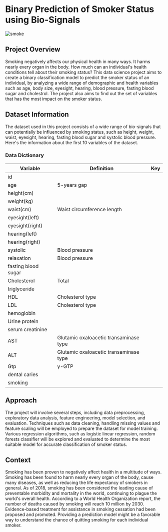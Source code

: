# Binary Prediction of Smoker Status using Bio-Signals

![smoke](https://github.com/bebe5004/Eunbin-Yoo-s-Portfolio/assets/59913944/a417c0dc-8c40-4ace-ba6d-e9e8d399d671)

## Project Overview

Smoking negatively affects our physical health in many ways. It harms nearly every organ in the body. How much can an individual's health conditions tell about their smoking status? This data science project aims to create a binary classification model to predict the smoker status of an individual, by analyzing a wide range of demographic and health variables such as age, body size, eyesight, hearing, blood pressure, fasting blood sugar and cholestrol. The project also aims to find out the set of variables that has the most impact on the smoker status.

## Dataset Information

The dataset used in this project consists of a wide range of bio-signals that can potentially be influenced by smoking status, such as height, weight, waist, eyesight, hearing, fasting blood sugar and systolic blood pressure. Here's the information about the first 10 variables of the dataset.

### Data Dictionary

| Variable            	| Definition                             	| Key 	|
|---------------------	|----------------------------------------	|-----	|
| id                  	|                                        	|     	|
| age                 	| 5-years gap                            	|     	|
| height(cm)          	|                                        	|     	|
| weight(kg)          	|                                        	|     	|
| waist(cm)           	| Waist circumference length             	|     	|
| eyesight(left)      	|                                        	|     	|
| eyesight(right)     	|                                        	|     	|
| hearing(left)       	|                                        	|     	|
| hearing(right)      	|                                        	|     	|
| systolic            	| Blood pressure                         	|     	|
| relaxation          	| Blood pressure                         	|     	|
| fasting blood sugar 	|                                        	|     	|
| Cholesterol         	| Total                                  	|     	|
| triglyceride        	|                                        	|     	|
| HDL                 	| Cholesterol type                       	|     	|
| LDL                 	| Cholesterol type                       	|     	|
| hemoglobin          	|                                        	|     	|
| Urine protein       	|                                        	|     	|
| serum creatinine    	|                                        	|     	|
| AST                 	| Glutamic oxaloacetic transaminase type 	|     	|
| ALT                 	| Glutamic oxaloacetic transaminase type 	|     	|
| Gtp                 	| γ-GTP                                  	|     	|
| dental caries       	|                                        	|     	|
| smoking             	|                                        	|     	|

## Approach

The project will involve several steps, including data preprocessing, exploratory data analysis, feature engineering, model selection, and evaluation. Techniques such as data cleaning, handling missing values and feature scaling will be employed to prepare the dataset for model training. Various regression algorithms, such as logistic linear regression, random forests classifier will be explored and evaluated to determine the most suitable model for accurate classification of smoker status.

## Context

Smoking has been proven to negatively affect health in a multitude of ways. Smoking has been found to harm nearly every organ of the body, cause many diseases, as well as reducing the life expectancy of smokers in general. As of 2018, smoking has been considered the leading cause of preventable morbidity and mortality in the world, continuing to plague the world's overall health. According to a World Health Organization report, the number of deaths caused by smoking will reach 10 million by 2030. Evidence-based treatment for assistance in smoking cessation had been proposed and promoted. Providing a prediction model might be a favorable way to understand the chance of quitting smoking for each individual smoker.

